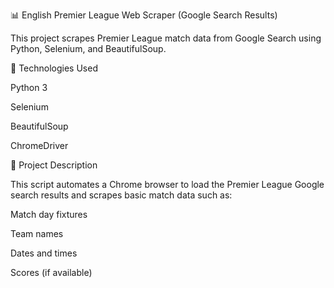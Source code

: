 📊 English Premier League Web Scraper (Google Search Results)

This project scrapes Premier League match data from Google Search using Python, Selenium, and BeautifulSoup.

🧰 Technologies Used

  Python 3
  
  Selenium
  
  BeautifulSoup
  
  ChromeDriver

📌 Project Description

  This script automates a Chrome browser to load the Premier League Google search results and scrapes basic match data such as:
  
  Match day fixtures
  
  Team names
  
  Dates and times
  
  Scores (if available)

